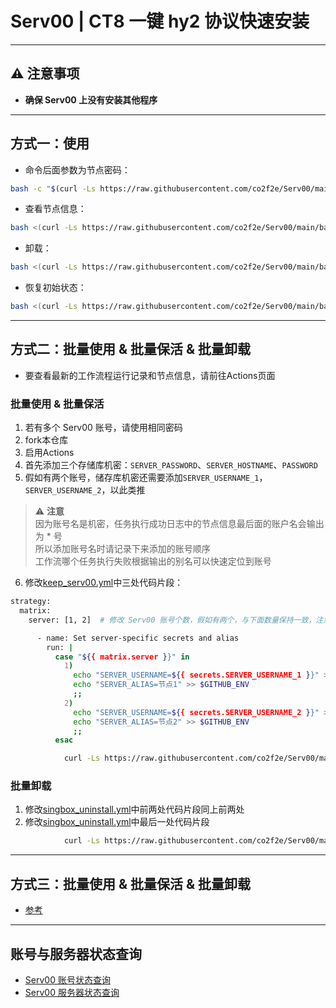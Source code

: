 # Serv00 | CT8 一键 hy2 协议快速安装

---

## ⚠️ 注意事项
- **确保 Serv00 上没有安装其他程序**

---

## 方式一：使用

- 命令后面参数为节点密码：

```bash
bash -c "$(curl -Ls https://raw.githubusercontent.com/co2f2e/Serv00/main/bash/singbox_install.sh)" -- xxxx
```

- 查看节点信息：

```bash
bash <(curl -Ls https://raw.githubusercontent.com/co2f2e/Serv00/main/bash/node_info.sh)
```

- 卸载：

```bash
bash <(curl -Ls https://raw.githubusercontent.com/co2f2e/Serv00/main/bash/singbox_uninstall.sh)
```

- 恢复初始状态：

```bash
bash <(curl -Ls https://raw.githubusercontent.com/co2f2e/Serv00/main/bash/init_serv00.sh)
```

---

## 方式二：批量使用 & 批量保活 & 批量卸载

- 要查看最新的工作流程运行记录和节点信息，请前往Actions页面

### 批量使用 & 批量保活  

1. 若有多个 Serv00 账号，请使用相同密码  
2. fork本仓库
3. 启用Actions
4. 首先添加三个存储库机密：`SERVER_PASSWORD`、`SERVER_HOSTNAME`、`PASSWORD`
5. 假如有两个账号，储存库机密还需要添加`SERVER_USERNAME_1`，`SERVER_USERNAME_2`，以此类推

> ⚠️ **注意**  
> 因为账号名是机密，任务执行成功日志中的节点信息最后面的账户名会输出为 * 号  
> 所以添加账号名时请记录下来添加的账号顺序  
> 工作流哪个任务执行失败根据输出的别名可以快速定位到账号

6. 修改[keep_serv00.yml](.github/workflows/keep_serv00.yml)中三处代码片段：

```bash
strategy:
  matrix:
    server: [1, 2]  # 修改 Serv00 账号个数，假如有两个，与下面数量保持一致，注意格式
```

```bash
      - name: Set server-specific secrets and alias
        run: |
          case "${{ matrix.server }}" in
            1)
              echo "SERVER_USERNAME=${{ secrets.SERVER_USERNAME_1 }}" >> $GITHUB_ENV
              echo "SERVER_ALIAS=节点1" >> $GITHUB_ENV
              ;;
            2)
              echo "SERVER_USERNAME=${{ secrets.SERVER_USERNAME_2 }}" >> $GITHUB_ENV  
              echo "SERVER_ALIAS=节点2" >> $GITHUB_ENV
              ;;
          esac
```

```bash
            curl -Ls https://raw.githubusercontent.com/co2f2e/Serv00/main/bash/keep_serv00.sh -o keep_serv00.sh || { echo "❌ 脚本下载失败: \$SERVER_ALIAS"; exit 1; }  # 替换为你的URL
```

### 批量卸载

1. 修改[singbox_uninstall.yml](.github/workflows/singbox_uninstall.yml)中前两处代码片段同上前两处
2. 修改[singbox_uninstall.yml](.github/workflows/singbox_uninstall.yml)中最后一处代码片段

```bash
            curl -Ls https://raw.githubusercontent.com/co2f2e/Serv00/main/bash/singbox_uninstall.sh -o singbox_uninstall.sh || { echo "❌ 脚本下载失败: \$SERVER_ALIAS"; exit 1; }  # 替换为你的URL
```

---

## 方式三：批量使用 & 批量保活 & 批量卸载

- [参考](https://github.com/Meokj/MyServ00)  

---

## 账号与服务器状态查询

- [Serv00 账号状态查询](https://ac.fkj.pp.ua)  
- [Serv00 服务器状态查询](https://status.eooce.com)
